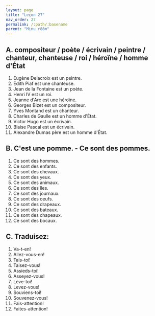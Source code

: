 ```yaml
---
layout: page
title: "Leçon 27"
nav_order: 27
permalink: /:path/:basename
parent: "Minu rõõm"
---
```


## A. compositeur / poète / écrivain / peintre / chanteur, chanteuse / roi / héroïne / homme d'État  
1. Eugène Delacroix est un peintre.  
2. Édith Piaf est une chanteuse.  
3. Jean de la Fontaine est un poète.  
4. Henri IV est un roi.  
5. Jeanne d'Arc est une héroïne.  
6. Georges Bizet est un compositeur.  
7. Yves Montand est un chanteur.  
8. Charles de Gaulle est un homme d'État.  
9. Victor Hugo est un écrivain.  
10. Blaise Pascal est un écrivain.  
11. Alexandre Dumas père est un homme d'État.  

## B. C'est une pomme. - Ce sont des pommes.  
1. Ce sont des hommes.  
2. Ce sont des enfants.  
3. Ce sont des chevaux.  
4. Ce sont des yeux.  
5. Ce sont des animaux.  
6. Ce sont des îles.  
7. Ce sont des journaux.  
8. Ce sont des oeufs.  
9. Ce sont des drapeaux.  
10. Ce sont des bateaux.  
11. Ce sont des chapeaux.  
12. Ce sont des bocaux.  

## C. Traduisez:  
1. Va-t-en!  
2. Allez-vous-en!  
3. Tais-toi!  
4. Taisez-vous!  
5. Assieds-toi!  
6. Asseyez-vous!  
7. Lève-toi!  
8. Levez-vous!  
9. Souviens-toi!  
10. Souvenez-vous!  
11. Fais-attention!  
12. Faites-attention!  
